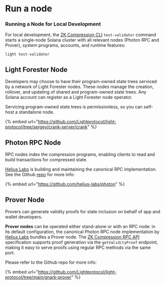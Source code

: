 # Run a node

### Running a Node for Local Development <a href="#running-a-node-for-local-development" id="running-a-node-for-local-development"></a>

For local development, the [ZK Compression CLI](https://github.com/Lightprotocol/light-protocol/blob/main/cli/) `test-validator` command starts a single-node Solana cluster with all relevant nodes (Photon RPC and Prover), system programs, accounts, and runtime features:

```
light test-validator
```

## Light Forester Node <a href="#photon-rpc-node" id="photon-rpc-node"></a>

Developers may choose to have their program-owned state trees serviced by a network of Light Forester nodes. These nodes manage the creation, rollover, and updating of shared and program-owned state trees. Any Solana account can register as a Light Forester node operator.

Servicing program-owned state trees is permissionless, so you can self-host a standalone node.

{% embed url="https://github.com/Lightprotocol/light-protocol/tree/sergey/crank-server/crank" %}

## Photon RPC Node <a href="#photon-rpc-node" id="photon-rpc-node"></a>

RPC nodes index the compression programs, enabling clients to read and build transactions for compressed state.

[Helius Labs](https://helius.xyz) is building and maintaining the canonical RPC implementation. See the Github [repo](https://github.com/helius-labs/photon) for more info:

{% embed url="https://github.com/helius-labs/photon" %}

## Prover Node <a href="#prover-node" id="prover-node"></a>

Provers can generate validity proofs for state inclusion on behalf of app and wallet developers.

**Prover nodes** can be operated either stand-alone or with an RPC node: in its default configuration, the canonical Photon RPC node implementation by [Helius Labs](https://github.com/helius-labs/photon) bundles a Prover node. The [ZK Compression RPC API ](https://docs.lightprotocol.com/developers/json-rpc-methods)specification supports proof generation via the `getValidityProof` endpoint, making it easy to serve proofs using regular RPC methods via the same port.

Please refer to the Github repo for more info:

{% embed url="https://github.com/Lightprotocol/light-protocol/tree/main/gnark-prover" %}
